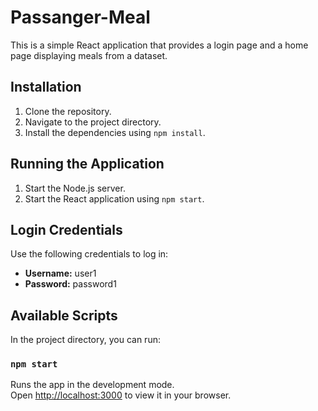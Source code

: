 # Passanger-Meal

This is a simple React application that provides a login page and a home page displaying meals from a dataset. 

## Installation

1. Clone the repository.
2. Navigate to the project directory.
3. Install the dependencies using `npm install`.

## Running the Application

1. Start the Node.js server.
2. Start the React application using `npm start`.

## Login Credentials

Use the following credentials to log in:

- **Username:** user1
- **Password:** password1

## Available Scripts

In the project directory, you can run:

### `npm start`

Runs the app in the development mode.\
Open [http://localhost:3000](http://localhost:3000) to view it in your browser.
